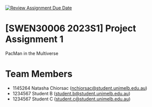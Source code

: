 [![Review Assignment Due Date](https://classroom.github.com/assets/deadline-readme-button-8d59dc4de5201274e310e4c54b9627a8934c3b88527886e3b421487c677d23eb.svg)](https://classroom.github.com/a/l7Jqvftw)
# [SWEN30006 2023S1] Project Assignment 1
PacMan in the Multiverse
# Team Members
- 1145264 Natasha Chiorsac (<nchiorsac@student.unimelb.edu.au>)
- 1234567 Student B (<student.b@student.unimelb.edu.au>)
- 1234567 Student C (<student.c@student.unimelb.edu.au>)
